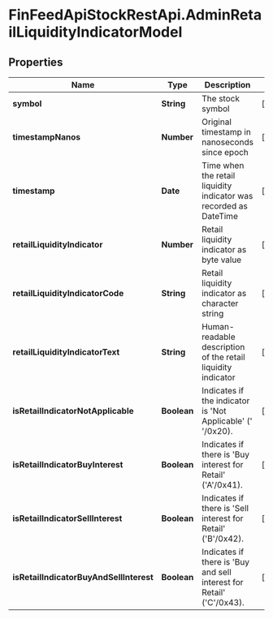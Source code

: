 # FinFeedApiStockRestApi.AdminRetailLiquidityIndicatorModel

## Properties

Name | Type | Description | Notes
------------ | ------------- | ------------- | -------------
**symbol** | **String** | The stock symbol | [optional] 
**timestampNanos** | **Number** | Original timestamp in nanoseconds since epoch | [optional] 
**timestamp** | **Date** | Time when the retail liquidity indicator was recorded as DateTime | [optional] 
**retailLiquidityIndicator** | **Number** | Retail liquidity indicator as byte value | [optional] 
**retailLiquidityIndicatorCode** | **String** | Retail liquidity indicator as character string | [optional] 
**retailLiquidityIndicatorText** | **String** | Human-readable description of the retail liquidity indicator | [optional] 
**isRetailIndicatorNotApplicable** | **Boolean** | Indicates if the indicator is &#39;Not Applicable&#39; (&#39; &#39;/0x20). | [optional] 
**isRetailIndicatorBuyInterest** | **Boolean** | Indicates if there is &#39;Buy interest for Retail&#39; (&#39;A&#39;/0x41). | [optional] 
**isRetailIndicatorSellInterest** | **Boolean** | Indicates if there is &#39;Sell interest for Retail&#39; (&#39;B&#39;/0x42). | [optional] 
**isRetailIndicatorBuyAndSellInterest** | **Boolean** | Indicates if there is &#39;Buy and sell interest for Retail&#39; (&#39;C&#39;/0x43). | [optional] 


